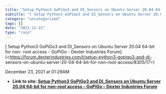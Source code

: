 ```yaml
---
title: "Setup Python3 GoPiGo3 and DI_Sensors on Ubuntu Server 20.04 64-bit for non-root access – GoPiGo – Dexter Industries Forum"
subtitle: "[ Setup Python3 GoPiGo3 and DI_Sensors on Ubuntu Server 20.04 64-bit for non-"
category: "uncategorized"
tags: []
date: "2021-12-22"
type: "rain"
---
```

[ Setup Python3 GoPiGo3 and DI_Sensors on Ubuntu Server 20.04 64-bit for non-
root access - GoPiGo - Dexter Industries
Forum](<https://forum.dexterindustries.com/t/setup-python3-gopigo3-and-di-
sensors-on-ubuntu-server-20-04-64-bit-for-non-root-access/8305/17>)

December 23, 2021 at 01:29AM


* **Link to site:** **[Setup Python3 GoPiGo3 and DI_Sensors on Ubuntu Server 20.04 64-bit for non-root access – GoPiGo – Dexter Industries Forum](None)**